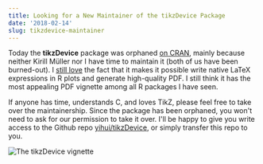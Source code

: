 ```yaml
---
title: Looking for a New Maintainer of the tikzDevice Package
date: '2018-02-14'
slug: tikzdevice-maintainer
---
```


Today the **tikzDevice** package was orphaned [on CRAN](https://cran.rstudio.com/package=tikzDevice), mainly because neither Kirill Müller nor I have time to maintain it (both of us have been burned-out). I [still love](/en/2011/04/produce-authentic-math-formulas-in-r-graphics/) the fact that it makes it possible write native LaTeX expressions in R plots and generate high-quality PDF. I still think it has the most appealing PDF vignette among all R packages I have seen.

If anyone has time, understands C, and loves TikZ, please feel free to take over the maintainership. Since the package has been orphaned, you won't need to ask for our permission to take it over. I'll be happy to give you write access to the Github repo [yihui/tikzDevice](https://github.com/yihui/tikzDevice), or simply transfer this repo to you.

![The tikzDevice vignette](https://db.yihui.name/images/tikzDevice-vignette.png)
